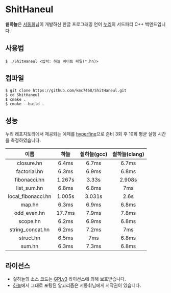 # ShitHaneul
**싙하늘**은 [서동휘](https://github.com/suhdonghwi)님이 개발하신 한글 프로그래밍 언어 [누리](https://github.com/suhdonghwi/haneul)의 서드파티 C++ 백엔드입니다.

## 사용법
```
$ ./ShitHaneul <입력: 하늘 바이트 파일(*.hn)>
```

## 컴파일
```
$ git clone https://github.com/kmc7468/ShitHaneul.git
$ cd ShitHaneul
$ cmake .
$ cmake --build .
```

## 성능
누리 레포지토리에서 제공되는 예제를 [hyperfine](https://github.com/sharkdp/hyperfine)으로 준비 3회 후 10회 평균 실행 시간을 측정하였습니다.

|이름|하늘|싙하늘(gcc)|싙하늘(clang)|
|:-:|:-:|:-:|:-:|
|closure.hn|6.4ms|6.7ms|6.7ms|
|factorial.hn|6.3ms|6.9ms|6.8ms|
|fibonacci.hn|1.267s|3.33s|2.908s|
|list_sum.hn|6.8ms|6.8ms|7ms|
|local_fibonacci.hn|1.005s|3.031s|2.6s|
|map.hn|6.3ms|6.9ms|6.8ms|
|odd_even.hn|17.7ms|7.9ms|7.8ms|
|scope.hn|6.2ms|6.9ms|6.8ms|
|string_concat.hn|6.2ms|7.2ms|7ms|
|struct.hn|6.5ms|7ms|6.8ms|
|sum.hn|6.3ms|7.3ms|6.8ms|

## 라이선스
- 싙하늘의 소스 코드는 [GPLv3](https://github.com/kmc7468/ShitHaneul/blob/master/LICENSE) 라이선스에 의해 보호받습니다.
- [하늘](https://github.com/suhdonghwi/haneul)에서 그대로 포팅된 알고리즘은 서동휘님에게 저작권이 있습니다.